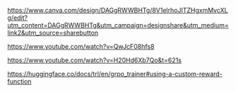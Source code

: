https://www.canva.com/design/DAGgRWWBHTg/8V1elrhoJITZHgxmMvcXLg/edit?utm_content=DAGgRWWBHTg&utm_campaign=designshare&utm_medium=link2&utm_source=sharebutton



https://www.youtube.com/watch?v=QwJcF08hfs8 

https://www.youtube.com/watch?v=H20Hd6Xb7Qo&t=621s



https://huggingface.co/docs/trl/en/grpo_trainer#using-a-custom-reward-function